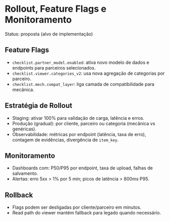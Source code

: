 # Rollout, Feature Flags e Monitoramento

Status: proposta (alvo de implementação)

## Feature Flags

- `checklist.partner_model.enabled`: ativa novo modelo de dados e endpoints para parceiros
  selecionados.
- `checklist.viewer.categories_v2`: usa nova agregação de categorias por parceiro.
- `checklist.mech.compat_layer`: liga camada de compatibilidade para mecânica.

## Estratégia de Rollout

- Staging: ativar 100% para validação de carga, latência e erros.
- Produção (gradual): por cliente, parceiro ou categoria (mecânica vs genéricas).
- Observabilidade: métricas por endpoint (latência, taxa de erro), contagem de evidências,
  divergência de `item_key`.

## Monitoramento

- Dashboards com: P50/P95 por endpoint, taxa de upload, falhas de salvamento.
- Alertas: erro 5xx > 1% por 5 min; picos de latência > 800ms P95.

## Rollback

- Flags podem ser desligadas por cliente/parceiro em minutos.
- Read path do viewer mantém fallback para legado quando necessário.

